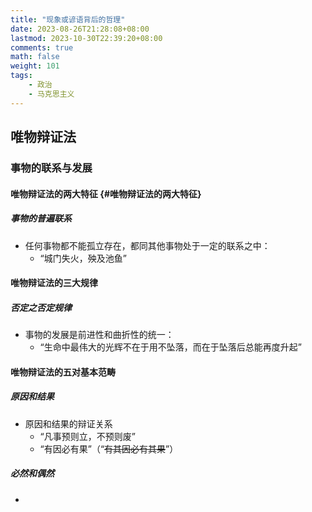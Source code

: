 ```yaml
---
title: "现象或谚语背后的哲理"
date: 2023-08-26T21:28:08+08:00
lastmod: 2023-10-30T22:39:20+08:00
comments: true
math: false
weight: 101
tags:
    - 政治
    - 马克思主义
---
```


## 唯物辩证法

### 事物的联系与发展

#### 唯物辩证法的两大特征 {#唯物辩证法的两大特征}

##### 事物的普遍联系

- 任何事物都不能孤立存在，都同其他事物处于一定的联系之中：
    - “城门失火，殃及池鱼”

#### 唯物辩证法的三大规律

##### 否定之否定规律

- 事物的发展是前进性和曲折性的统一：
    - “生命中最伟大的光辉不在于用不坠落，而在于坠落后总能再度升起”

#### 唯物辩证法的五对基本范畴

##### 原因和结果

- 原因和结果的辩证关系
    - “凡事预则立，不预则废”
    - “有因必有果”（“~~有其因必有其果~~”）

##### 必然和偶然

-

